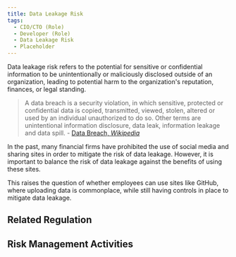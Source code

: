 ```yaml
---
title: Data Leakage Risk
tags:
  - CIO/CTO (Role)
  - Developer (Role)
  - Data Leakage Risk
  - Placeholder
---
```


<BoxOut title="Data Leakage Risk" image="/img/bok/risks/data-leakage-risk.png">

Data leakage risk refers to the potential for sensitive or confidential information to be unintentionally or maliciously disclosed outside of an organization, leading to potential harm to the organization's reputation, finances, or legal standing.

> A data breach is a security violation, in which sensitive, protected or confidential data is copied, transmitted, viewed, stolen, altered or used by an individual unauthorized to do so.  Other terms are unintentional information disclosure, data leak, information leakage and data spill. - [Data Breach, _Wikipedia_](https://en.wikipedia.org/wiki/Data_breach)

In the past, many financial firms have prohibited the use of social media and sharing sites in order to mitigate the risk of data leakage. However, it is important to balance the risk of data leakage against the benefits of using these sites. 

This raises the question of whether employees can use sites like GitHub, where uploading data is commonplace, while still having controls in place to mitigate data leakage.

</BoxOut>

## Related Regulation

<BokTagList filter="Regulations" tag="Data Leakage Risk"/>

## Risk Management Activities

<BokTagList tag="Data Leakage Risk" filter="Activities" />